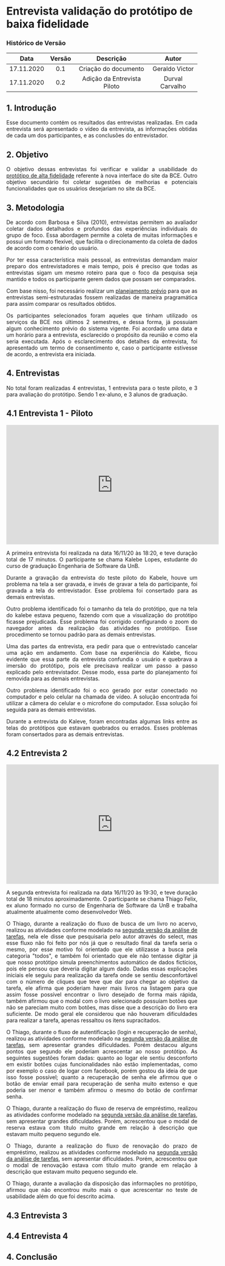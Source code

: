 # Entrevista validação do protótipo de baixa fidelidade

### Histórico de Versão

|    Data    | Versão |      Descrição       |     Autor      |
| :--------: | :----: | :------------------: | :------------: |
| 17.11.2020 |  0.1   | Criação do documento | Geraldo Victor |
| 17.11.2020 |  0.2   | Adição da Entrevista Piloto | Durval Carvalho |

<div align="justify">

## 1. Introdução

Esse documento contém os resultados das entrevistas realizadas. Em cada entrevista será apresentado o vídeo da entrevista, as informações obtidas de cada um dos participantes, e as conclusões do entrevistador.

## 2. Objetivo

O objetivo dessas entrevistas foi verificar e validar a usabilidade do [protótipo de alta fidelidade](pages/ponto_de_controle_6/high_fidelity_prototype.md) referente à nova interface do site da BCE. Outro objetivo secundário foi coletar sugestões de melhorias e potenciais funcionalidades que os usuários desejariam no site da BCE.

## 3. Metodologia

De acordo com Barbosa e Silva (2010), entrevistas permitem ao avaliador coletar dados detalhados e profundos das experiências individuais do grupo de foco. Essa abordagem permite a coleta de muitas informações e possui um formato flexível, que facilita o direcionamento da coleta de dados de acordo com o cenário do usuário.

Por ter essa característica mais pessoal, as entrevistas demandam maior preparo dos entrevistadores e mais tempo, pois é preciso que todas as entrevistas sigam um mesmo roteiro para que o foco da pesquisa seja mantido e todos os participante gerem dados que possam ser comparados.

Com base nisso, foi necessário realizar um [planejamento prévio](pages/ponto_de_controle_6/plan_aval_prot_alta_fidelidade_entrevistas.md) para que as entrevistas semi-estruturadas fossem realizadas de maneira pragramática para assim comparar os resultados obtidos.

Os participantes selecionados foram aqueles que tinham utilizado os serviços da BCE nos últimos 2 semestres, e dessa forma, já possuiam algum conhecimento prévio do sistema vigente. Foi acordado uma data e um horário para a entrevista, esclarecido o propósito da reunião e como ela seria executada. Após o esclarecimento dos detalhes da entrevista, foi apresentado um termo de consentimento e, caso o participante estivesse de acordo, a entrevista era iniciada.

## 4. Entrevistas

No total foram realizadas 4 entrevistas, 1 entrevista para o teste piloto, e 3 para avaliação do protótipo. Sendo 1 ex-aluno, e 3 alunos de graduação.

## 4.1 Entrevista 1 - Piloto

<p align='center'>
    <iframe width="560" height="315" src="https://www.youtube.com/embed/6VvEZP4t8pg" frameborder="0" allow="accelerometer; autoplay; clipboard-write; encrypted-media; gyroscope; picture-in-picture" allowfullscreen></iframe>
</p>

A primeira entrevista foi realizada na data 16/11/20 às 18:20, e teve duração total de 17 minutos. O participante se chama Kalebe Lopes, estudante do curso de graduação Engenharia de Software da UnB.

Durante a gravação da entrevista do teste piloto do Kabele, houve um problema na tela a ser gravada, e invés de gravar a tela do participante, foi gravada a tela do entrevistador. Esse problema foi consertado para as demais entrevistas.

Outro problema identificado foi o tamanho da tela do protótipo, que na tela do kalebe estava pequeno, fazendo com que a visualização do protótipo ficasse prejudicada. Esse problema foi corrigido configurando o zoom do navegador antes da realização das atividades no protótipo. Esse procedimento se tornou padrão para as demais entrevistas.

Uma das partes da entrevista, era pedir para que o entrevistado cancelar uma ação em andamento. Com base na experiência do Kalebe, ficou evidente que essa parte da entrevista confundia o usuário e quebrava a imersão do protótipo, pois ele precisava realizar um passo a passo explicado pelo entrevistador. Desse modo, essa parte do planejamento foi removida para as demais entrevistas.  

Outro problema identificado foi o eco gerado por estar conectado no computador e pelo celular na chamada de vídeo. A solução encontrada foi utilizar a câmera do celular e o microfone do computador. Essa solução foi seguida para as demais entrevistas.

Durante a entrevista do Kaleve, foram encontradas algumas links entre as telas do protótipos que estavam quebrados ou errados. Esses problemas foram consertados para as demais entrevistas.

## 4.2 Entrevista 2

<p align='center'>
    <iframe width="560" height="315" src="https://www.youtube.com/embed/LkpACo6xQ6A" frameborder="0" allow="accelerometer; autoplay; clipboard-write; encrypted-media; gyroscope; picture-in-picture" allowfullscreen></iframe>
</p>

A segunda entrevista foi realizada na data 16/11/20 às 19:30, e teve duração total de 18 minutos aproximadamente. O participante se chama Thiago Felix, ex aluno formado no curso de Engenharia de Software da UnB e trabalha atualmente atualmente como desenvolvedor Web.

O Thiago, durante a realização do fluxo de busca de um livro no acervo, realizou as atividades conforme modelado na [segunda versão da análise de tarefas](/pages/ponto_de_controle_4/analise_tarefa_v2.md), nela ele disse que pesquisaria pelo autor através do select, mas esse fluxo não foi feito por nós já que o resultado final da tarefa seria o mesmo, por esse motivo foi orientado que ele utilizasse a busca pela categoria "todos", e também foi orientado que ele não tentasse digitar já que nosso protótipo simula preenchimentos automático de dados fictícios, pois ele pensou que deveria digitar algum dado. Dadas essas explicações iniciais ele seguiu para realização da tarefa onde se sentiu desconfortável com o número de cliques que teve que dar para chegar ao objetivo da tarefa, ele afirma que poderiam haver mais livros na listagem para que assim fosse possível encontrar o livro desejado de forma mais rápida, também afirmou que o modal com o livro selecionado possuíam botões que não se pareciam muito com botões, mas disse que a descrição do livro era suficiente. De modo geral ele considerou que não houveram dificuldades para realizar a tarefa, apenas ressaltou os itens supracitados.

O Thiago, durante o fluxo de autentificação (login e recuperação de senha), realizou as atividades conforme modelado na [segunda versão da análise de tarefas](/pages/ponto_de_controle_4/analise_tarefa_v2.md), sem apresentar grandes dificuldades. Porém destacou alguns pontos que segundo ele poderiam acrescentar ao nosso protótipo. As seguintes sugestões foram dadas: quanto ao logar ele sentiu desconforto em existir botões cujas funcionalidades não estão implementadas, como por exemplo o caso de logar com facebook, porém gostou da ideia de que isso fosse possível; quanto a recuperação de senha ele afirmou que o botão de enviar email para recuperação de senha muito extenso e que poderia ser menor e também afirmou o mesmo do botão de confirmar senha. 

O Thiago, durante a realização do fluxo de reserva de empréstimo, realizou as atividades conforme modelado na [segunda versão da análise de tarefas](/pages/ponto_de_controle_4/analise_tarefa_v2.md), sem apresentar grandes dificuldades. Porém, acrescentou que o modal de reserva estava com título muito grande em relação à descrição que estavam muito pequeno segundo ele.

O Thiago, durante a realização do fluxo de renovação do prazo de empréstimo, realizou as atividades conforme modelado na [segunda versão da análise de tarefas](/pages/ponto_de_controle_4/analise_tarefa_v2.md), sem apresentar dificuldades. Porém, acrescentou que o modal de renovação estava com título muito grande em relação à descrição que estavam muito pequeno segundo ele.

O Thiago, durante a avaliação da disposição das informações no protótipo, afirmou que não encontrou muito mais o que acrescentar no teste de usabilidade além do que foi descrito acima.

## 4.3 Entrevista 3

<p align='center'>

</p>


## 4.4 Entrevista 4

<p align='center'>

</p>


## 4. Conclusão

</div>

